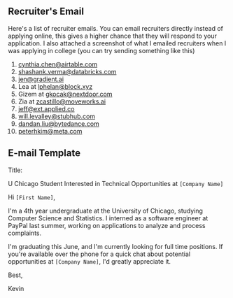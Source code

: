 ## Recruiter's Email

Here's a list of recruiter emails. You can email recruiters directly instead of applying online, this gives a higher chance that they will respond to your application. I also attached a screenshot of what I emailed recruiters when I was applying in college (you can try sending something like this)

1. [cynthia.chen@airtable.com](mailto:cynthia.chen@airtable.com) 
2. [shashank.verma@databricks.com](mailto:shashank.verma@databricks.com)
3. [jen@gradient.ai](mailto:jen@gradient.ai)
4. Lea at [lphelan@block.xyz](mailto:lphelan@block.xyz)
5. Gizem at [gkocak@nextdoor.com](mailto:gkocak@nextdoor.com)
6. Zia at [zcastillo@moveworks.ai](mailto:zcastillo@moveworks.ai)
7. [jeff@ext.applied.co](mailto:jeff@ext.applied.co)
8. [will.levalley@stubhub.com](mailto:will.levalley@stubhub.com)
9. [dandan.liu@bytedance.com](mailto:dandan.liu@bytedance.com)
10. [peterhkim@meta.com](mailto:peterhkim@meta.com)

## E-mail Template

Title:

U Chicago Student Interested in Technical Opportunities at `[Company Name]`

  

Hi `[First Name]`,

  

I'm a 4th year undergraduate at the University of Chicago, studying Computer Science and Statistics. I interned as a software engineer at PayPal last summer, working on applications to analyze and process complaints.

  

I'm graduating this June, and I'm currently looking for full time positions. If you're available over the phone for a quick chat about potential opportunities at `[Company Name]`, I'd greatly appreciate it. 

  

  

Best,

Kevin
